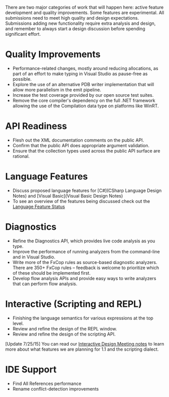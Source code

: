 There are two major categories of work that will happen here: active feature development and quality improvements. Some features are experimental. All submissions need to meet high quality and design expectations. Submissions adding new functionality require extra analysis and design, and remember to always start a design discussion before spending significant effort.

# Quality Improvements
* Performance-related changes, mostly around reducing allocations, as part of an effort to make typing in Visual Studio as pause-free as possible.
* Explore the use of an alternative PDB writer implementation that will allow more parallelism in the emit pipeline.
* Increase the test coverage provided by our open source test suites. 
* Remove the core compiler's dependency on the full .NET framework allowing the use of the Compilation data type on platforms like WinRT.

# API Readiness
* Flesh out the XML documentation comments on the public API.
* Confirm that the public API does appropriate argument validation.
* Ensure that the collection types used across the public API surface are rational. 

# Language Features
* Discuss proposed language features for [C#](CSharp Language Design Notes) and [Visual Basic](Visual Basic Design Notes)
* To see an overview of the features being discussed check out the [Language Feature Status](https://github.com/dotnet/roslyn/blob/main/docs/Language%20Feature%20Status.md)

# Diagnostics
* Refine the Diagnostics API, which provides live code analysis as you type.
* Improve the performance of running analyzers from the command-line and in Visual Studio.
* Write more of the FxCop rules as source-based diagnostic analyzers. There are 350+ FxCop rules – feedback is welcome to prioritize which of these should be implemented first.
* Develop flow analysis APIs and provide easy ways to write analyzers that can perform flow analysis.

# Interactive (Scripting and REPL)
* Finishing the language semantics for various expressions at the top level.
* Review and refine the design of the REPL window.
* Review and refine the design of the scripting API.

[Update 7/25/15] You can read our [Interactive Design Meeting notes](https://github.com/dotnet/roslyn/issues?q=label%3A%22Design+Notes%22+label%3AInteractive-Scripting) to learn more about what features we are planning for 1.1 and the scripting dialect.

# IDE Support
* Find All References performance
* Rename conflict-detection improvements